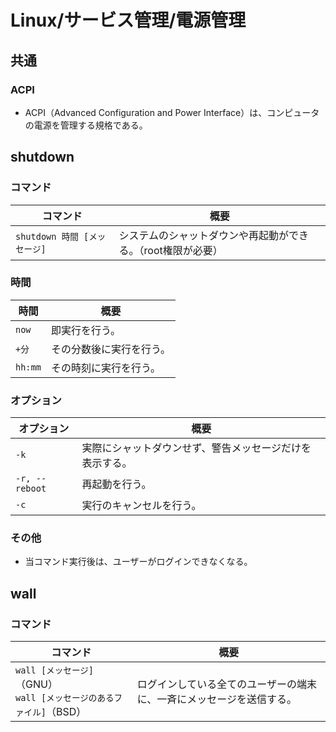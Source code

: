 # Linux/サービス管理/電源管理

## 共通

### ACPI

- ACPI（Advanced Configuration and Power Interface）は、コンピュータの電源を管理する規格である。

## shutdown

### コマンド

| コマンド                     | 概要                                                         |
| ---------------------------- | ------------------------------------------------------------ |
| `shutdown 時間 [メッセージ]` | システムのシャットダウンや再起動ができる。（root権限が必要） |

### 時間

| 時間    | 概要                     |
| ------- | ------------------------ |
| `now`   | 即実行を行う。           |
| `+分`   | その分数後に実行を行う。 |
| `hh:mm` | その時刻に実行を行う。   |

### オプション

| オプション     | 概要                                                     |
| -------------- | -------------------------------------------------------- |
| `-k`           | 実際にシャットダウンせず、警告メッセージだけを表示する。 |
| `-r, --reboot` | 再起動を行う。                                           |
| `-c`           | 実行のキャンセルを行う。                                 |

### その他

- 当コマンド実行後は、ユーザーがログインできなくなる。

## wall

### コマンド

| コマンド                                                     | 概要                                                         |
| ------------------------------------------------------------ | ------------------------------------------------------------ |
| `wall [メッセージ]`（GNU）<br />`wall [メッセージのあるファイル]`（BSD） | ログインしている全てのユーザーの端末に、一斉にメッセージを送信する。 |
